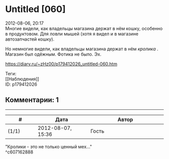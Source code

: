 Untitled [060]
==============

  
2012-08-06, 20:17  
 Многие видели, как владельцы магазина держат в нём кошку, особенно в продуктовом. Для ловли мышей (хотя я видел и в магазине автозапчастей кошку).   
   
 Но немногие видели, как владельцы магазина держат в нём  *кролика*  . Магазин был одёжным. Фотика не было. Эх.   
  
<https://diary.ru/~zHz00/p179412026_untitled-060.htm>  
  
Теги:  
[[Наблюдения]]  
ID: p179412026  


Комментарии: 1
--------------

  


---



|         #         |              Дата              |                     Автор                     |           ID           |
| --- | --- | --- | --- |
| (1/1) | 2012-08-07, 15:36 | Гость | c607162888 |

  
 "Кролики - это не только ценный мех..."   
 ^c607162888
